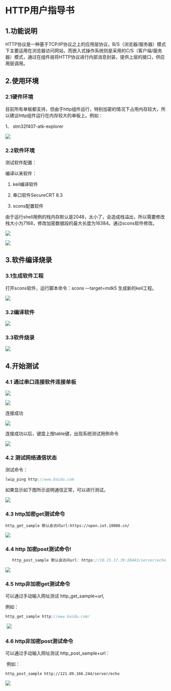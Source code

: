 # HTTP用户指导书

## 1.功能说明

HTTP协议是一种基于TCP/IP协议之上的应用层协议，B/S（浏览器/服务器）模式下主要运用在浏览器访问网站，而嵌入式操作系统则是采用的C/S（客户端/服务器）模式，通过在组件层将HTTP协议进行内部消息封装，提供上层的接口，供应用层调用。

## 2.使用环境

### 2.1硬件环境

目前所有单板都支持，但由于http组件运行，特别加密的情况下占用内存较大，所以建议http组件运行在内存较大的单板上。例如：

1、 stm32f407-atk-explorer

![](doc/images/borad_pic.jpg)

### 2.2软件环境

测试软件配置：

编译以来软件：

1. keil编译软件

2. 串口软件SecureCRT 8.3

3. scons配置软件

由于运行shell用例的栈内存默认是2048，太小了，会造成栈溢出，所以需要修改栈大小为7168，修改加密数据段的最大长度为16384。通过scons软件修改。

![](doc/images/scons_menuconfig_pic_1.jpg)

![](doc/images/scons_menuconfig_pic_2.jpg)

 

## 3.软件编译烧录

### 3.1生成软件工程

打开scons软件，运行脚本命令：scons –-target=mdk5 生成新的keil工程。

![](doc/images/scons_compile_pic.jpg)

### 3.2编译软件

![](doc/images/keil_compile_pic_1.jpg)

### 3.3软件烧录

![](doc/images/keil_compile_pic_2.jpg)

## 4.开始测试

### 4.1 通过串口连接软件连接单板

![](doc/images/port_pic.jpg)

![](doc/images/serial_config_pic.jpg)

连接成功

![](doc//images/serial_conn_pic.jpg)

连接成功以后，键盘上按table键，出现系统测试用例命令

![](doc/images/serial_table.jpg)

### 4.2 测试网络通信状态

测试命令：

```c
lwip_ping http://www.baidu.com
```

如果显示如下图所示说明通信正常，可以进行测试。

![](doc//images/ping_test_pic.jpg)

### 4.3 http加密get测试命令

```
http_get_sample 默认会访问url:https://open.iot.10086.cn/
```

![](doc/images/https_get_test_pic.png)

### 4.4 http 加密post测试命令!

  

```c
   http_post_sample 默认会访问url: https://10.15.17.39:28443/server/echo
```

![](doc/images/https_post_test_pic.png)

### 4.5 http非加密get测试命令

可以通过手动输入网址测试 http_get_sample+url,

例如：

```c
http_get_sample http://www.baidu.com/
```

​     ![](doc//images/http_get_test_pic.jpg)

### 4.6 http非加密post测试命令

可以通过手动输入网址测试 http_post_sample+url：

​     例如：

```
http_post_sample http://121.89.166.244/server/echo
```

![](doc/images/http_post_test_pic.jpg)

 